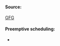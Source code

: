 #### Source:
[GFG](https://www.geeksforgeeks.org/preemptive-and-non-preemptive-scheduling/)

#### Preemptive scheduling:

* 